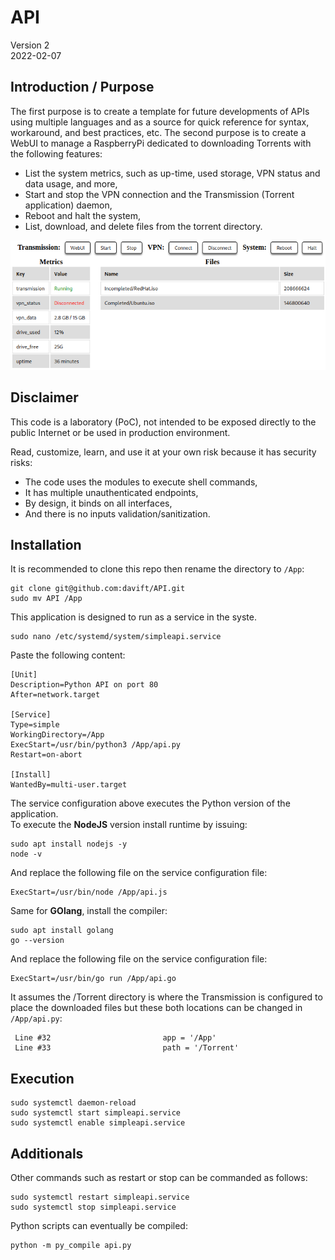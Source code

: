 # API

Version 2 \
2022-02-07

## Introduction / Purpose

The first purpose is to create a template for future developments of APIs using multiple languages and as a source for quick reference for syntax, workaround, and best practices, etc.
The second purpose is to create a WebUI to manage a RaspberryPi dedicated to downloading Torrents with the following features:
- List the system metrics, such as up-time, used storage, VPN status and data usage, and more,
- Start and stop the VPN connection and the Transmission (Torrent application) daemon,
- Reboot and halt the system,
- List, download, and delete files from the torrent directory.

![listener_screenshot](https://github.com/davift/API/blob/main/screenshot.png)

## Disclaimer

This code is a laboratory (PoC), not intended to be exposed directly to the public Internet or be used in production environment.

Read, customize, learn, and use it at your own risk because it has security risks:

- The code uses the modules to execute shell commands,
- It has multiple unauthenticated endpoints,
- By design, it binds on all interfaces,
- And there is no inputs validation/sanitization.

## Installation

It is recommended to clone this repo then rename the directory to `/App`:

```
git clone git@github.com:davift/API.git
sudo mv API /App
```

This application is designed to run as a service in the syste.

```
sudo nano /etc/systemd/system/simpleapi.service
```

Paste the following content:

```
[Unit]
Description=Python API on port 80
After=network.target

[Service]
Type=simple
WorkingDirectory=/App
ExecStart=/usr/bin/python3 /App/api.py
Restart=on-abort

[Install]
WantedBy=multi-user.target
```

The service configuration above executes the Python version of the application. \
To execute the **NodeJS** version install runtime by issuing:

```
sudo apt install nodejs -y
node -v
```

And replace the following file on the service configuration file:

```
ExecStart=/usr/bin/node /App/api.js
```

Same for **GOlang**, install the compiler:

```
sudo apt install golang
go --version
```

And replace the following file on the service configuration file:

```
ExecStart=/usr/bin/go run /App/api.go
```

It assumes the /Torrent directory is where the Transmission is configured to place the downloaded files but these both locations can be changed in `/App/api.py`:

```
 Line #32                         app = '/App'
 Line #33                         path = '/Torrent'
```

## Execution

```
sudo systemctl daemon-reload
sudo systemctl start simpleapi.service
sudo systemctl enable simpleapi.service
```

## Additionals

Other commands such as restart or stop can be commanded as follows:

```
sudo systemctl restart simpleapi.service
sudo systemctl stop simpleapi.service
```

Python scripts can eventually be compiled:

```
python -m py_compile api.py
```
